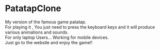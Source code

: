 # PatatapClone
My version of the famous game patatap.<br>
For playing it , You just need to press the keyboard keys and it will produce various animations and sounds.<br>
For only laptop Users... Working for mobile devices.<br>
Just go to the website and enjoy the game!!
